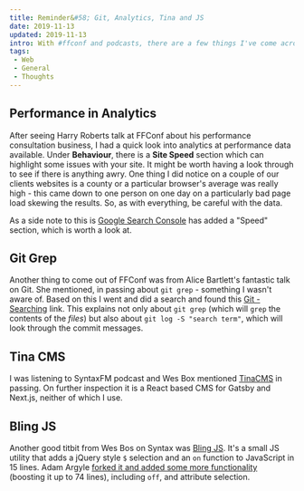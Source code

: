 ```yaml
---
title: Reminder&#58; Git, Analytics, Tina and JS
date: 2019-11-13
updated: 2019-11-13
intro: With #ffconf and podcasts, there are a few things I've come across this week that I wanted to make a note of. These include Analytics, Git and a JS Library
tags:
 - Web
 - General
 - Thoughts
---
```


## Performance in Analytics

After seeing Harry Roberts talk at FFConf about his performance consultation business, I had a quick look into analytics at performance data available. Under **Behaviour**, there is a **Site Speed** section which can highlight some issues with your site. It might be worth having a look through to see if there is anything awry. One thing I did notice on a couple of our clients websites is a county or a particular browser's average was really high - this came down to one person on one day on a particularly bad page load skewing the results. So, as with everything, be careful with the data.

As a side note to this is [Google Search Console](https://search.google.com) has added a "Speed" section, which is worth a look at.

## Git Grep

Another thing to come out of FFConf was from Alice Bartlett's fantastic talk on Git. She mentioned, in passing about `git grep` - something I wasn't aware of. Based on this I went and did a search and found this [Git - Searching](https://git-scm.com/book/en/v2/Git-Tools-Searching) link. This explains not only about `git grep` (which will `grep` the contents of the _files_) but also about `git log -S "search term"`, which will look through the commit messages.

## Tina CMS

I was listening to SyntaxFM podcast and Wes Box mentioned [TinaCMS](https://tinacms.org/) in passing. On further inspection it is a React based CMS for Gatsby and Next.js, neither of which I use.

## Bling JS

Another good titbit from Wes Bos on Syntax was [Bling JS](https://gist.github.com/paulirish/12fb951a8b893a454b32). It's a small JS utility that adds a jQuery style `$` selection and an `on` function to JavaScript in 15 lines. Adam Argyle [forked it and added some more functionality](https://github.com/argyleink/blingblingjs/blob/master/dist/index.js) (boosting it up to 74 lines), including `off`, and attribute selection.